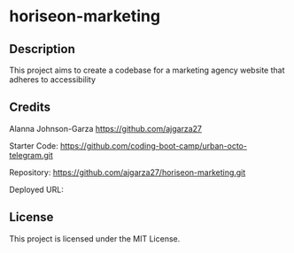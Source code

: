 # horiseon-marketing

## Description

This project aims to create a codebase for a marketing agency website that adheres to accessibility

## Credits

Alanna Johnson-Garza
https://github.com/ajgarza27

Starter Code: https://github.com/coding-boot-camp/urban-octo-telegram.git

Repository: https://github.com/ajgarza27/horiseon-marketing.git

Deployed URL:



## License

This project is licensed under the MIT License.

